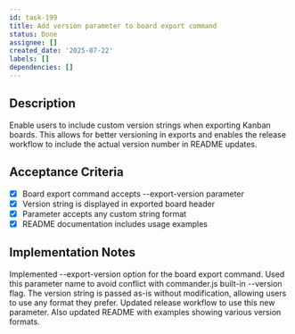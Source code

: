 ```yaml
---
id: task-199
title: Add version parameter to board export command
status: Done
assignee: []
created_date: '2025-07-22'
labels: []
dependencies: []
---
```


## Description

Enable users to include custom version strings when exporting Kanban boards. This allows for better versioning in exports and enables the release workflow to include the actual version number in README updates.

## Acceptance Criteria

- [x] Board export command accepts --export-version parameter
- [x] Version string is displayed in exported board header
- [x] Parameter accepts any custom string format
- [x] README documentation includes usage examples

## Implementation Notes

Implemented --export-version option for the board export command. Used this parameter name to avoid conflict with commander.js built-in --version flag. The version string is passed as-is without modification, allowing users to use any format they prefer. Updated release workflow to use this new parameter. Also updated README with examples showing various version formats.
